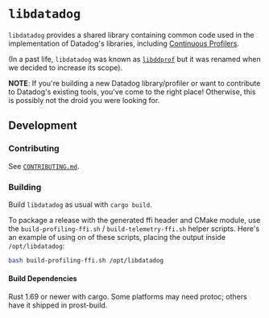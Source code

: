 # `libdatadog`

`libdatadog` provides a shared library containing common code used in the implementation of Datadog's libraries,
including [Continuous Profilers](https://docs.datadoghq.com/tracing/profiler/).

(In a past life, `libdatadog` was known as [`libddprof`](https://github.com/DataDog/libddprof) but it was renamed when
we decided to increase its scope).

**NOTE**: If you're building a new Datadog library/profiler or want to contribute to Datadog's existing tools, you've come to the
right place!
Otherwise, this is possibly not the droid you were looking for.

## Development

### Contributing

See [`CONTRIBUTING.md`](CONTRIBUTING.md).

### Building

Build `libdatadog` as usual with `cargo build`.

To package a release with the generated ffi header and CMake module, use the `build-profiling-ffi.sh` / `build-telemetry-ffi.sh` helper scripts.
Here's an example of using on of these scripts, placing the output inside `/opt/libdatadog`:

```bash
bash build-profiling-ffi.sh /opt/libdatadog
```

#### Build Dependencies

Rust 1.69 or newer with cargo. Some platforms may need protoc; others have it shipped in prost-build.
